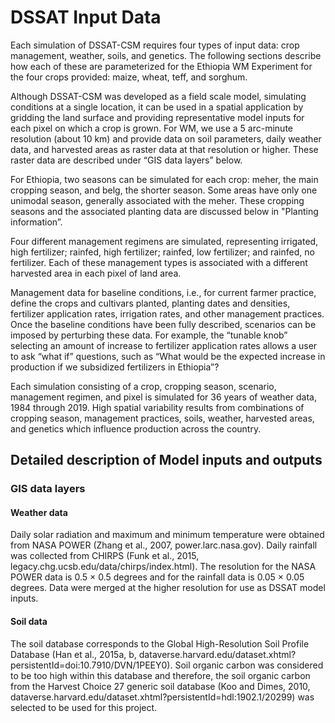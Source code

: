 # DSSAT Input Data

Each simulation of DSSAT-CSM requires four types of input data: crop management, weather, soils, and genetics. The following sections describe how each of these are parameterized for the Ethiopia WM Experiment for the four crops provided: maize, wheat, teff, and sorghum. 

Although DSSAT-CSM was developed as a field scale model, simulating conditions at a single location, it can be used in a spatial application by gridding the land surface and providing representative model inputs for each pixel on which a crop is grown. For WM, we use a 5 arc-minute resolution (about 10 km) and provide data on soil parameters, daily weather data, and harvested areas as raster data at that resolution or higher. These raster data are described under “GIS data layers” below.

For Ethiopia, two seasons can be simulated for each crop: meher, the main cropping season, and belg, the shorter season. Some areas have only one unimodal season, generally associated with the meher. These cropping seasons and the associated planting data are discussed below in "Planting information”. 

Four different management regimens are simulated, representing irrigated, high fertilizer; rainfed, high fertilizer; rainfed, low fertilizer; and rainfed, no fertilizer. Each of these management types is associated with a different harvested area in each pixel of land area. 

Management data for baseline conditions, i.e., for current farmer practice, define the crops and cultivars planted, planting dates and densities, fertilizer application rates, irrigation rates, and other management practices. Once the baseline conditions have been fully described, scenarios can be imposed by perturbing these data. For example, the “tunable knob” selecting an amount of increase to fertilizer application rates allows a user to ask “what if” questions, such as “What would be the expected increase in production if we subsidized fertilizers in Ethiopia”?

Each simulation consisting of a crop, cropping season, scenario, management regimen, and pixel is simulated for 36 years of weather data, 1984 through 2019. High spatial variability results from combinations of cropping season, management practices, soils, weather, harvested areas, and genetics which influence production across the country.

## Detailed description of Model inputs and outputs

### GIS data layers
#### Weather data
Daily solar radiation and maximum and minimum temperature were obtained from NASA POWER (Zhang et al., 2007, power.larc.nasa.gov). Daily rainfall was collected from CHIRPS (Funk et al., 2015, legacy.chg.ucsb.edu/data/chirps/index.html). The resolution for the NASA POWER data is 0.5 × 0.5 degrees and for the rainfall data is 0.05 × 0.05 degrees. Data were merged at the higher resolution for use as DSSAT model inputs.

#### Soil data
The soil database corresponds to the Global High-Resolution Soil Profile Database (Han et al., 2015a, b, dataverse.harvard.edu/dataset.xhtml?persistentId=doi:10.7910/DVN/1PEEY0). Soil organic carbon was considered to be too high within this database and therefore, the soil organic carbon from the Harvest Choice 27 generic soil database (Koo and Dimes, 2010, dataverse.harvard.edu/dataset.xhtml?persistentId=hdl:1902.1/20299) was selected to be used for this project.

<!-- #### Harvested areas
For each pixel, four management regimens are defined. Harvested areas for each of the management types is provided by the SPAM Global spatially disaggregated crop production statistics data for 2010, version 1.1-version 3. (IFPRI, 2019, [www.mapspam.info](https://www.mapspam.info/data/)). These define cropland harvested areas for each crop within each geographic pixel at a 5 arc-minute resolution. Harvested areas are provided for four management types: irrigated, high fertilizer input; rainfed, high fertilizer input; rainfed, low fertilizer input; and rainfed, no fertilizer. Field crop management practices are defined separately for the four management types as described below. These harvested areas are used in a post-processor with DSSAT-simulated yields to compute production in each pixel and for each management type. These can then be scaled up to any specified areal boundary, such as country-level or woreda-level production.

*Table. Planting dates for each Zone*
<table>
	<thead>
		<tr>
			<th>Cropping Season</th>
			<th align="center">Zone 1-North & West</th>
			<th align="center">Zone 2-Central</th>
			<th align="center">Zone 3-South & East</th>			
		</tr>
	</thead>
	<tbody>
		<tr>
			<td >Maize, sorghum - Meher</td>
			<td align="center">May 1 – Jun 12</td>
			<td align="center">Jun 1 – Jul 13</td>
			<td align="center">Sep 1 – Oct 13</td>
		</tr>
		<tr>
			<td>Maize, sorghum - Belg</td>
			<td align="center">-</td>
			<td align="center">Feb 1 – Mar 15</td>
			<td align="center">Mar 1 – Apr 12</td>
		</tr>
		<tr>
			<td>Wheat - Meher</td>
			<td align="center">May 1 – June 30</td>
			<td align="center">Jun 1 – Jul 31</td>
			<td align="center">Sep 1 – Oct 31</td>
		</tr>
		<tr>
			<td>Wheat - Belg</td>
			<td align="center">-</td>
			<td align="center">Feb 1 – Apr 2</td>
			<td align="center">Mar 1 – Apr 30</td>
		</tr>
		<tr>
			<td>Teff - Meher</td>
			<td align="center">May 1 – Jun 12</td>
			<td align="center">Jun 1 – Jul 13</td>
			<td align="center">Sep 1 – Oct 13</td>
		</tr>
		<tr>
			<td>Teff - Belg</td>
			<td align="center">-</td>
			<td align="center">Feb 1 – Mar 15</td>
			<td align="center">Mar 1 – Apr 12</td>
		</tr>
	</tbody>
</table>



SPAM data layers provide a total harvested area for each crop and each of four management types. The expert modeler made assumptions regarding how these harvested areas are partitioned to Meher and Belg seasons as shown in Table 3. These assumptions were gleaned from literature and statistics and evaluated in aggregate for the country based on CSA reports.

*Table. Partitioning of harvested area between Meher and Belg seasons*
<table>
	<thead>
		<tr>
			<th>Cropping Season</th>
			<th align="center">Zone 1-North & West</th>
			<th align="center">Zone 2-Central</th>
			<th align="center">Zone 3-South & East</th>			
		</tr>
	</thead>
	<tbody>
		<tr>
			<td >Meher (all crops)</td>
			<td align="center">100%</td>
			<td align="center">75%</td>
			<td align="center">25%</td>
		</tr>
		<tr>
			<td>Belg (all crops)</td>
			<td align="center">0%</td>
			<td align="center">25%</td>
			<td align="center">75%</td>
		</tr>
	</tbody>
</table>


#### Planting zones
For WM simulations, Ethiopia was divided into three planting zones which define ranges of planting dates for each crop and each cropping season. Figure 2 shows the zones which define cropping seasons, planting dates, and cultivars as described in the “Other fixed DSSAT inputs and modeling assumptions” section below. These zones were defined based on rainfall patterns as described in “An atlas of Ethiopian livelihoods” (USAID, 2006).

 
Figure 2.  Ethiopia planting zones. 

### Other fixed DSSAT inputs and modeling assumptions

#### Planting information
Planting dates are defined in Table 2 by crop and season and by planting zone. The dates in Table 2 represent a planting window, or range of possible dates for planting. In the DSSAT-CSM model, crop planting occurs on the first day within this window for which soil moisture and temperature are within acceptable ranges. These planting date windows are based on FAO (2019) crop calendar data, on published papers in the region (various), and on personal communication with agronomists in Ethiopia.



Table 2. Planting dates for each crop, season, and planting zone
Crop - Season	Planting dates for each Zone (Figure 1) and 
(percent of harvested area allocated to each planting season)
	Zone 1
North & West	Zone 2
Central	Zone 3
South & East
Maize, sorghum – Meher	May 1 – Jun 12	Jun 1 – Jul 13	Sep 1 – Oct 13
Maize, sorghum – Belg	--	Feb 1 – Mar 15	Mar 1 – Apr 12
Wheat – Meher	May 1 – June 30	Jun 1 – Jul 31	Sep 1 – Oct 31
Wheat – Belg	--	Feb 1 – Apr 2	Mar 1 – Apr 30
Teff – Meher	May 1 – Jun 12	Jun 1 – Jul 13	Sep 1 – Oct 13
Teff - Belg	--	Feb 1 – Mar 15	Mar 1 – Apr 12


#### Cultivars 
Cultviars selected for these simulations are shown in Table 4 along with the references for each.

Table 4. Crop cultivars used in WM simulations
Crop	Season	Cultivar	Reference
Maize	Meher	BH660	Araya et al. (2015)
Maize	Belg	DSSAT short season	Hoogenboom et al. (2019b)
Sorghum	Meher & Belg	TESHALE	Getachew et al. (2021, under review)
Wheat	Meher & Belg	HAR2501	Araya et al., (2019)
Teff	Meher & Belg	DZ-01-354	Teklu & Tefera (2005), Paff & Asseng (2019) 

#### Management regimens
Four management regimens are simulated for each pixel, each with different management inputs. These management regimens are linked to the harvested areas in the SPAM GIS data layers, as described above. Table 3 lists the model input data that are based on the four management regimens for all crops.

Table 5. Management inputs by crop and management regimen
Variable	Management regimen	Maize	Wheat	Teff	Sorghum
Irrigation	Irrigated, high N	Automatic, computed by model
	Rainfed, high N	None
	Rainfed, low N	None
	Rainfed, no N	None
Fertilizer, kg[N]/ha	Irrigated, high N	100	100	50	100
	Rainfed, high N	100	100	50	100
	Rainfed, low N	10	10	10	10
	Rainfed, no N	0	0	0	0
Applied manure (kg dry matter/ha)	Irrigated, high N	0	0	0	0
	Rainfed, high N	0	0	0	0
	Rainfed, low N	500	500	500	500
	Rainfed, no N	500	500	500	500
Planting density (plants/m2)	All	5	250	900	9
Row spacing (cm)	All	70	16	7	50
Planting depth (cm)	All	5	3	0.9	3

Fertilizer was assumed to be applied in two equal applications on the day of planting and 30 days after planting.  The fertilizer type was assumed to be urea, broadcast over the field, then incorporated into the topsoil to a depth of 5 cm.

 -->
